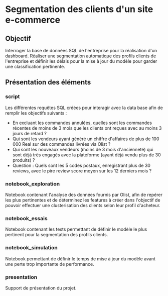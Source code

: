 #  Segmentation des clients d'un site e-commerce
## Objectif
Interroger la base de données SQL de l'entreprise pour la réalisation d'un dashboard. Réaliser une segmentation automatique des profils clients de l'entreprise et définir les délais pour la mise à jour du modèle pour garder une classification pertinente.
## Présentation des éléments
### script
Les différentes requêtes SQL créées pour interagir avec la data base afin de remplir les objectifs suivants :
- En excluant les commandes annulées, quelles sont les commandes récentes de moins de 3 mois que les clients ont reçues avec au moins 3 jours de retard ?
- Qui sont les vendeurs ayant généré un chiffre d'affaires de plus de 100 000 Real sur des commandes livrées via Olist ?
- Qui sont les nouveaux vendeurs (moins de 3 mois d'ancienneté) qui sont déjà très engagés avec la plateforme (ayant déjà vendu plus de 30 produits) ?
- Question : Quels sont les 5 codes postaux, enregistrant plus de 30 reviews, avec le pire review score moyen sur les 12 derniers mois ?
### notebook_exploration
Notebook contenant l'analyse des données fournis par Olist, afin de repérer les plus pertinentes et de déterminez les features à créer dans l'objectif de pouvoir effectuer une clusterisation des clients selon leur profil d'acheteur.
### notebook_essais
Notebook contenant les tests permettant de définir le modèle le plus pertinent pour la segmentation des profils clients.
### notebook_simulation
Notebook permettant de définir le temps de mise à jour du modèle avant une perte trop importante de performance.
### presentation
Support de présentation du projet.
